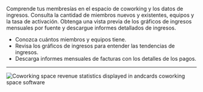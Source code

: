 Comprende tus membresías en el espacio de coworking y los datos de ingresos. Consulta la cantidad de miembros nuevos y existentes, equipos y la tasa de activación. Obtenga una vista previa de los gráficos de ingresos mensuales por fuente y descargue informes detallados de ingresos.

- Conozca cuántos miembros y equipos tiene.
- Revisa los gráficos de ingresos para entender las tendencias de ingresos.
- Descarga informes mensuales de facturas con los detalles de los pagos.

---

![Coworking space revenue statistics displayed in andcards coworking space software](https://d7ccq1i35b0cj.cloudfront.net/andcards-statistics-main-light-en-1920-1200.png)
